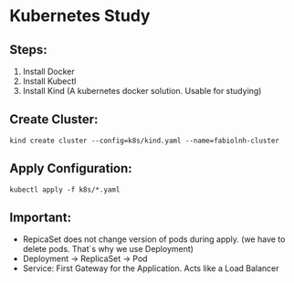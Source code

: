 # Kubernetes Study

## Steps:
1) Install Docker
2) Install Kubectl
3) Install Kind (A kubernetes docker solution. Usable for studying)
## Create Cluster:
```
kind create cluster --config=k8s/kind.yaml --name=fabiolnh-cluster
```
## Apply Configuration:
```
kubectl apply -f k8s/*.yaml
```

## Important:
- RepicaSet does not change version of pods during apply. (we have to delete pods. That´s why we use Deployment)
- Deployment -> ReplicaSet -> Pod
- Service: First Gateway for the Application. Acts like a Load Balancer